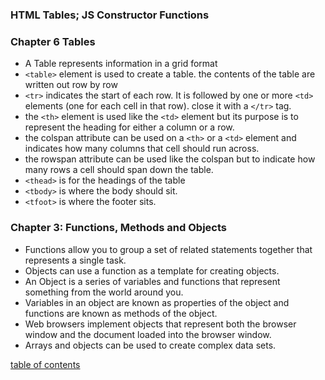### HTML Tables; JS Constructor Functions

### Chapter 6 Tables
- A Table represents information in a grid format
- `<table>` element is used to create a table. the contents of the table are written out row by row
- `<tr>` indicates the start of each row. It is followed by one or more `<td>` elements (one for each cell in that row). close it with a `</tr>` tag.
- the `<th>` element is used like the `<td>` element but its purpose is to represent the heading for either a column or a row.
- the colspan attribute can be used on a `<th>` or a `<td>` element and indicates how many columns that cell should run across.
- the rowspan attribute can be used like the colspan but to indicate how many rows a cell should span down the table.
- `<thead>` is for the headings of the table
- `<tbody>` is where the body should sit.
- `<tfoot>` is where the footer sits.

### Chapter 3: Functions, Methods and Objects
- Functions allow you to group a set of related statements together that represents a single task.
- Objects can use a function as a template for creating objects.
- An Object is a series of variables and functions that represent something from the world around you.
- Variables in an object are known as properties of the object and functions are known as methods of the object.
- Web browsers implement objects that represent both the browser window and the document loaded into the browser window.
- Arrays and objects can be used to create complex data sets.

[table of contents](https://andrewliming.github.io/reading-notes/)